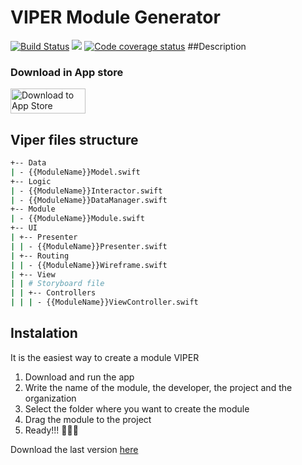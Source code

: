 # VIPER Module Generator

[![Build Status](https://travis-ci.org/jpachecou/VIPER-Module-Generator.svg?branch=develop)](https://travis-ci.org/jpachecou/VIPER-Module-Generator)
![](https://img.shields.io/badge/plataform-osx-lightgrey.svg)
[![Code coverage status](https://img.shields.io/codecov/c/github/jpachecou/VIPER-Module-generator.svg?style=flat-square)](http://codecov.io/github/jpachecou/VIPER-Module-generator)
##Description


### Download in App store
<a href="https://itunes.apple.com/us/app/viper-module-generator/id1071345094?mt=12"><img src="http://www.particlenews.com/apps/landing_downloadv2_v1.0.0.3/landing_downloadv2_ios_download.svg" alt="Download to App Store" width="120" height="40"></a>

## Viper files structure
```bash
+-- Data
| - {{ModuleName}}Model.swift
+-- Logic
| - {{ModuleName}}Interactor.swift
| - {{ModuleName}}DataManager.swift
+-- Module
| - {{ModuleName}}Module.swift
+-- UI
| +-- Presenter
| | - {{ModuleName}}Presenter.swift
| +-- Routing
| | - {{ModuleName}}Wireframe.swift
| +-- View
| | # Storyboard file
| | +-- Controllers
| | | - {{ModuleName}}ViewController.swift  
```

## Instalation

It is the easiest way to create a module VIPER

1. Download and run the app
2. Write the name of the module, the developer, the project and the organization
3. Select the folder where you want to create the module
4. Drag the module to the project
5. Ready!!! 🍻🍻🍻

Download the last version [here](https://github.com/jpachecou/VIPER-Module-Generator/releases)
